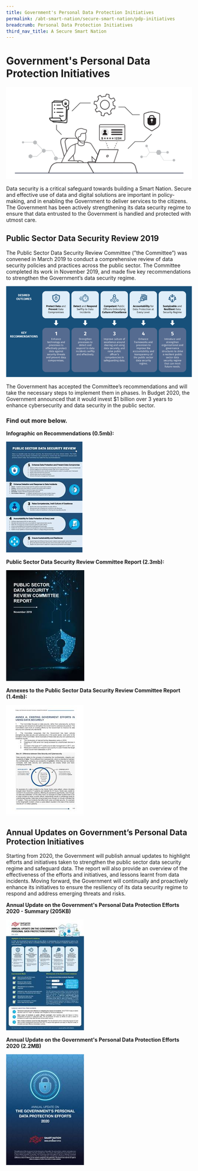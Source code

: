 ```yaml
---
title: Government's Personal Data Protection Initiatives
permalink: /abt-smart-nation/secure-smart-nation/pdp-initiatives
breadcrumb: Personal Data Protection Initiatives
third_nav_title: A Secure Smart Nation
---
```

# Government's Personal Data Protection Initiatives
![Government's Personal Data Protection Initiatives](/images/Govt-pdp-WIP.png)

Data security is a critical safeguard towards building a Smart Nation. Secure and effective use of data and digital solutions are important in policy-making, and in enabling the Government to deliver services to the citizens. The Government has been actively strengthening its data security regime to ensure that data entrusted to the Government is handled and protected with utmost care.

## Public Sector Data Security Review 2019

The Public Sector Data Security Review Committee (”the Committee”) was convened in March 2019 to conduct a comprehensive review of data security policies and practices across the public sector. The Committee completed its work in November 2019, and made five key recommendations to strengthen the Government’s data security regime.

![PSDSRC key recommendations](/images/abt-smart-nation/psdsrc-key-recommendation.png)

The Government has accepted the Committee’s recommendations and will take the necessary steps to implement them in phases. In Budget 2020, the Government announced that it would invest $1 billion over 3 years to enhance cybersecurity and data security in the public sector.
 
### Find out more below.
 
**Infographic on Recommendations (0.5mb):**
<div style="width:50%"> 
 <a href="/files/abt-smart-nation/psdsrc-infographic.pdf" target="_blank"><img src="/images/abt-smart-nation/psdsrc-infographic.jpeg"></a>
</div>

**Public Sector Data Security Review Committee Report (2.3mb):**
<div style="width:50%"> 
 <a href="/files/publications/psdsrc-main-report-Nov2019.pdf" target="_blank"><img src="/images/abt-smart-nation/psdsrc-main-report-nov2019.jpeg"></a>
</div>

**Annexes to the Public Sector Data Security Review Committee Report (1.4mb):**
<div style="width:50%"> 
 <a href="/files/publications/annexes-to-the-psdsrc-final-report.pdf" target="_blank"><img src="/images/abt-smart-nation/annexes-to-the-psdsrc-final-report.jpeg"></a>
</div>
 
## Annual Updates on Government’s Personal Data Protection Initiatives

Starting from 2020, the Government will publish annual updates to highlight efforts and initiatives taken to strengthen the public sector data security regime and safeguard data.  The report will also provide an overview of the effectiveness of the efforts and initiatives, and lessons learnt from data incidents.  Moving forward, the Government will continually and proactively enhance its initiatives to ensure the resiliency of its data security regime to respond and address emerging threats and risks.
 
**Annual Update on the Government's Personal Data Protection Efforts 2020 - Summary (205KB)**
<div style="width:50%"> 
 <a href="/files/publications/annual-update-on-govt-personal-data-protection-efforts-Nov2020-summary.pdf" target="_blank"><img src="/images/abt-smart-nation/psdsrc-annual-update-2020-summary.jpeg"></a>
</div>

**Annual Update on the Government's Personal Data Protection Efforts 2020 (2.2MB)**
<div style="width:50%"> 
 <a href="/files/publications/annual-update-on-govt-personal-data-protection-efforts-2020.pdf" target="_blank"><img src="/images/abt-smart-nation/psdsrc-annual-update-2020_report.jpeg"></a>
</div>
